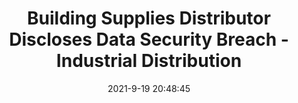 ---
"title": "Building Supplies Distributor Discloses Data Security Breach - Industrial Distribution"
"date": "2021-9-19 20:48:45"
"feed_name": "GOOGLENEWSINDUSTRIAL"
"feed_website": "https://news.google.com/search?q=industrial%2Bincident&hl=en-US&gl=US&ceid=US:en"
"feed_rss": "https://news.google.com/rss/search?q=industrial%2Bincident&hl=en-US&gl=US&ceid=US:en"
"link": "https://www.inddist.com/business-technology/news/21734761/building-supplies-distributor-discloses-data-security-breach"
"file": "_posts/2021-1-1-6aea55c0baea80a53ce73cc7bf1f9293677f5f81.md"
"accident": "0"
"drilling": "0"
"dead": "0"
"injured": "0"
---